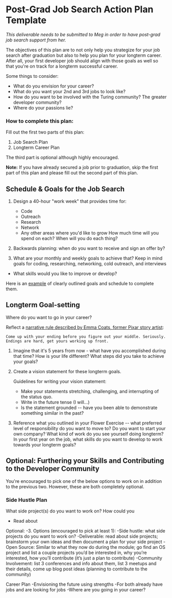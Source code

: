 # Post-Grad Job Search Action Plan Template

*This deliverable needs to be submitted to Meg in order to have post-grad job search support from her.*

The objectives of this plan are to not only help you strategize for your job search after graduation but also to help you plan for your longterm career. After all, your first developer job should align with those goals as well so that you're on track for a longterm successful career. 

Some things to consider:

* What do you envision for your career?
* What do you want your 2nd and 3rd jobs to look like?
* How do you want to be involved with the Turing community? The greater developer community?
* Where do your passions lie?

### How to complete this plan:

Fill out the first two parts of this plan:

1. Job Search Plan
2. Longterm Career Plan

The third part is optional although highly encouraged. 

**Note:** If you have already secured a job prior to graduation, skip the first part of this plan and please fill out the second part of this plan. 

## Schedule & Goals for the Job Search
1. Design a 40-hour "work week" that provides time for: 
	* Code
	* Outreach
	* Research 
	* Network   
	* Any other areas where you'd like to grow
How much time will you spend on each? When will you do each thing?


2. Backwards planning: when do you want to receive and sign an offer by?


3. What are your monthly and weekly goals to achieve that? Keep in mind goals for coding, researching, networking, cold outreach, and interviews

* What skills would you like to improve or develop?



Here is an [example](https://gist.github.com/kjs222/7ef5e79a71eedf9d8c8d401da1e687c7) of clearly outlined goals and schedule to complete them. 

## Longterm Goal-setting
Where do you want to go in your career? 

Reflect a [narrative rule described by Emma Coats, former Pixar story artist](http://storyshots.tumblr.com/post/25032057278/22-storybasics-ive-picked-up-in-my-time-at-pixar):

	Come up with your ending before you figure out your middle. Seriously. 
	Endings are hard, get yours working up front.
	
1. Imagine that it's 5 years from now - what have you accomplished during that time? How is your life different? What steps did you take to achieve your goals?

2. Create a vision statement for these longterm goals.

	Guidelines for writing your vision statement:

	* Make your statements stretching, challenging, and interrupting of the status quo.
	* Write in the future tense (I will...)
	* Is the statement grounded -- have you been able to demonstrate something similar in the past?


3. Reference what you outlined in your Flower Exercise -- what preferred level of responsibility do you want to move to? Do you want to start your own company? What kind of work do you see yourself doing longterm? In your first year on the job, what skills do you want to develop to work towards your longterm goals?





## Optional: Furthering your Skills and Contributing to the Developer Community
You're encouraged to pick one of the below options to work on in addition to the previous two. However, these are both completely optional.

### Side Hustle Plan
What side project(s) do you want to work on? How could you 

* Read about 

Optional: 
-3. Options (encouraged to pick at least 1): 
	-Side hustle: what side projects do you want to work on?
		-Deliverable: read about side projects; brainstorm your own ideas and then document a plan for your side project
	-Open Source: Similar to what they now do during the module; go find an OS project and list a couple projects you’d be interested in, why you’re interested, how you’ll contribute (it’s just a plan to contribute)
	-Community Involvement: list 3 conferences and info about them, list 3 meetups and their details, come up blog post ideas (planning to contribute to the community)

Career Plan
-Envisioning the future using strengths
-For both already have jobs and are looking for jobs
-Where are you going in your career?
